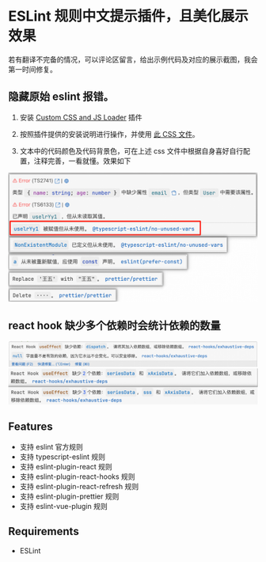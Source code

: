 # ESLint 规则中文提示插件，且美化展示效果

若有翻译不完备的情况，可以评论区留言，给出示例代码及对应的展示截图，我会第一时间修复。

## 隐藏原始 eslint 报错。

1. 安装 [Custom CSS and JS Loader](https://marketplace.visualstudio.com/items?itemName=be5invis.vscode-custom-css) 插件

2. 按照插件提供的安装说明进行操作，并使用 [此 CSS 文件](./assets/style-hack.css)。

3. 文本中的代码颜色及代码背景色，可在上述 css 文件中根据自身喜好自行配置，注释完善，一看就懂。效果如下

![alt text](./Z/image1.png)

## react hook 缺少多个依赖时会统计依赖的数量

![alt text](./Z/image2.png)
![alt text](./Z/image3.png)

## Features

- 支持 eslint 官方规则
- 支持 typescript-eslint 规则
- 支持 eslint-plugin-react 规则
- 支持 eslint-plugin-react-hooks 规则
- 支持 eslint-plugin-react-refresh 规则
- 支持 eslint-plugin-prettier 规则
- 支持 eslint-vue-plugin 规则

## Requirements

- ESLint
